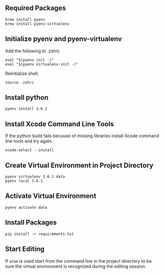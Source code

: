 ## Required Packages

```
brew install pyenv
brew install pyenv-virtualenv
```

## Initialize pyenv and pyenv-virtualenv

Add the following to .zshrc
```
eval "$(pyenv init -)"
eval "$(pyenv virtualenv-init -)"
```
Reinitialize shell,

```
source .zshrc
```

## Install python

```
pyenv install 3.6.1
```

## Install Xcode Command Line Tools

If the python build fails because of missing libraries install Xcode command line tools and try again.

```
xcode-select --install
```

## Create Virtual Environment in Project Directory

```
pyenv virtualenv 3.6.1 data
pyenv local 3.6.1
```

## Activate Virtual Environment

```
pyenv activate data
```

## Install Packages

```
pip install -r requirements.txt
```

## Start Editing

If ```atom``` is used start from the command line in the project directory to be sure the virtual environment is recognized during the editing session.

